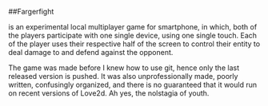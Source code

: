 ##Fargerfight

is an experimental local multiplayer game for smartphone, in which, both of the players participate with one single device, using one single touch. Each of the player uses their respective half of the screen to control their entity to deal damage to and defend against the opponent.

The game was made before I knew how to use git, hence only the last released version is pushed. It was also unprofessionally made, poorly written, confusingly organized, and there is no guaranteed that it would run on recent versions of Love2d. Ah yes, the nolstagia of youth.
